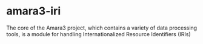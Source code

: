 amara3-iri
==========

The core of the Amara3 project, which contains a variety of data processing tools, is a module for handling Internationalized Resource Identifiers (IRIs)
